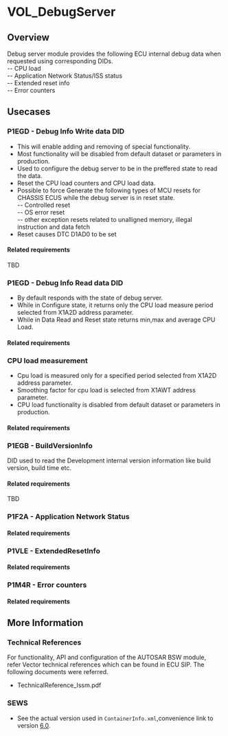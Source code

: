 # VOL_DebugServer

## Overview

Debug server module provides the following ECU internal debug data when requested using corresponding DIDs.<br/>
    -- CPU load<br/>
    -- Application Network Status/ISS status<br/>
    -- Extended reset info<br/>
    -- Error counters
	
## Usecases

### P1EGD - Debug Info Write data DID

* This will enable adding and removing of special functionality.
* Most functionality will be disabled from default dataset or parameters in production.
* Used to configure the debug server to be in the preffered state to read the data.
* Reset the CPU load counters and CPU load data.
* Possible to force Generate the following types of MCU resets for CHASSIS ECUS while the debug server is in reset state.<br/>
   -- Controlled reset<br/>
   -- OS error reset<br/>
   -- other exception resets related to unalligned memory, illegal instruction and data fetch
* Reset causes DTC D1AD0 to be set

#### Related requirements

TBD

### P1EGD - Debug Info Read data DID

* By default responds with the state of debug server.
* While in Configure state, it returns only the CPU load measure period selected from X1A2D address parameter.
* While in Data Read and Reset state returns min,max and average CPU Load.

#### Related requirements

### CPU load measurement

* Cpu load is measured only for a specified period selected from X1A2D address parameter.
* Smoothing factor for cpu load is selected from X1AWT address parameter.
* CPU load functionality is disabled from default dataset or parameters in production.

#### Related requirements

### P1EGB - BuildVersionInfo

DID used to read the Development internal version information like build version, build time etc.

#### Related requirements

TBD

### P1F2A - Application Network Status

#### Related requirements

### P1VLE - ExtendedResetInfo

#### Related requirements

### P1M4R - Error counters

#### Related requirements

## More Information

### Technical References

  For functionality, API and configuration of the AUTOSAR BSW module,<br/> refer Vector technical references which can be found in ECU SIP.
  The following documents were referred.
* TechnicalReference_Issm.pdf

### SEWS

* See the actual version used in `ContainerInfo.xml`,convenience link to version [6.0](https://sews.volvo.net/Sews2/ViewData/ViewContainerData.aspx?ContainerId=26026).

